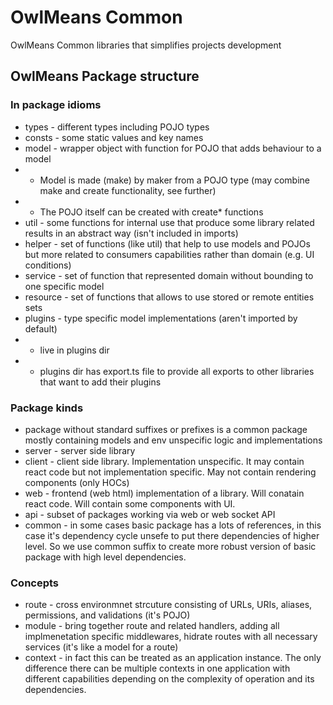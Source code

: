 # OwlMeans Common
OwlMeans Common libraries that simplifies projects development 

## OwlMeans Package structure
### In package idioms
* types - different types including POJO types 
* consts - some static values and key names
* model - wrapper object with function for POJO that adds behaviour to a model
* * Model is made (make) by maker from a POJO type (may combine make and create functionality, see further)
* * The POJO itself can be created with create* functions
* util - some functions for internal use that produce some library related results in an abstract way (isn't included in imports)
* helper - set of functions (like util) that help to use models and POJOs but more related to consumers capabilities rather than domain (e.g. UI conditions)
* service - set of function that represented domain without bounding to one specific model
* resource - set of functions that allows to use stored or remote entities sets
* plugins - type specific model implementations (aren't imported by default)
* * live in plugins dir
* * plugins dir has export.ts file to provide all exports to other libraries that want to add their plugins
### Package kinds
* package without standard suffixes or prefixes is a common package mostly containing models and env unspecific logic and implementations
* server - server side library
* client - client side library. Implementation unspecific. It may contain react code but not implementation specific. May not contain rendering components (only HOCs)
* web - frontend (web html) implementation of a library. Will conatain react code. Will contain some components with UI.
* api - subset of packages working via web or web socket API
* common - in some cases basic package has a lots of references, in this case it's dependency cycle unsefe to put there
  dependencies of higher level. So we use common suffix to create more robust version of basic package with high level
  dependencies.
### Concepts
* route - cross environmnet strcuture consisting of URLs, URIs, aliases, permissions, and validations (it's POJO)
* module - bring together route and related handlers, adding all implmenetation specific middlewares, hidrate routes with all necessary services (it's like a model for a route)
* context - in fact this can be treated as an application instance. The only difference there can be multiple contexts
  in one application with different capabilities depending on the complexity of operation and its dependencies.